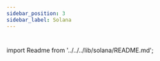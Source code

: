```yaml
---
sidebar_position: 3
sidebar_label: Solana
---
```

#

import Readme from '../../../lib/solana/README.md';

<Readme />

